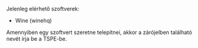 Jelenleg elérhető szoftverek:
 - Wine (winehq)

Amennyiben egy szoftvert szeretne telepítnei, akkor a zárójelben található nevét írja be a TSPE-be.
